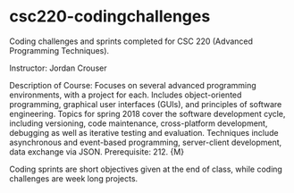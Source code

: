 # csc220-codingchallenges
Coding challenges and sprints completed for CSC 220 (Advanced Programming Techniques).

Instructor: Jordan Crouser

Description of Course:
Focuses on several advanced programming environments, with a project for each. Includes object-oriented programming, graphical user interfaces (GUIs), and principles of software engineering. Topics for spring 2018 cover the software development cycle, including versioning, code maintenance, cross-platform development, debugging as well as iterative testing and evaluation. Techniques include asynchronous and event-based programming, server-client development, data exchange via JSON. Prerequisite: 212. {M}

Coding sprints are short objectives given at the end of class, while coding challenges are week long projects.
